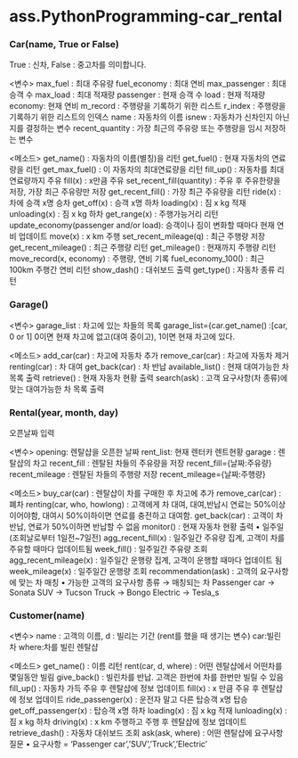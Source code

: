# ass.PythonProgramming-car_rental

### Car(name, True or False)
True : 신차, False : 중고차를 의미합니다.

<변수>
max_fuel : 최대 주유량
fuel_economy : 최대 연비
max_passenger : 최대 승객 수
max_load : 최대 적재량
passenger : 현재 승객 수
load : 현재 적재량
economy: 현재 연비
m_record : 주행량을 기록하기 위한 리스트
r_index : 주행량을 기록하기 위한 리스트의 인덱스
name : 자동차의 이름
isnew : 자동차가 신차인지 아닌지를 결정하는 변수
recent_quantity : 가장 최근의 주유량 또는 주행량을 임시 저장하는 변수

<메소드>
get_name() : 자동차의 이름(별칭)을 리턴
get_fuel() : 현재 자동차의 연료량을 리턴
get_max_fuel() : 이 자동차의 최대연료량을 리턴
fill_up() : 자동차를 최대연료량까지 주유
fill(x) : x만큼 주유
set_recent_fill(quantity) : 주유 후 주유한량을 저장, 가장 최근 주유량만 저장
get_recent_fill() : 가장 최근 주유량을 리턴
ride(x) : 차에 승객 x명 승차
get_off(x) : 승객 x명 하차
loading(x) : 짐 x kg 적재
unloading(x) : 짐 x kg 하차
get_range(x) : 주행가능거리 리턴
update_economy(passenger and/or load): 승객이나 짐이 변화할 때마다 현재 연비 업데이트
move(x) : x km 주행
set_recent_mileage(q) : 최근 주행량 저장
get_recent_mileage() : 최근 주행량 리턴
get_mileage() : 현재까지 주행량 리턴
move_record(x, economy) : 주행량, 연비 기록
fuel_economy_100() : 최근 100km 주행간 연비 리턴
show_dash() : 대쉬보드 출력
get_type() : 자동차 종류 리턴

### Garage()
<변수>
garage_list : 차고에 있는 차들의 목록
garage_list={car.get_name() :[car, 0 or 1]
	0이면 현재 차고에 없고(대여 중이고), 1이면 현재 차고에 있다.

<메소드>
add_car(car) : 차고에 자동차 추가
remove_car(car) : 차고에 자동차 제거
renting(car) : 차 대여
get_back(car) : 차 반납
available_list() : 현재 대여가능한 차 목록 출력
retrieve() : 현재 자동차 현황 출력
search(ask) : 고객 요구사항(차 종류)에 맞는 대여가능한 차 목록 출력

### Rental(year, month, day)
오픈날짜 입력

<변수>
opening: 렌탈샵을 오픈한 날짜
rent_list: 현재 렌터카 렌트현황
garage : 렌탈샵의 차고
recent_fill : 렌탈된 차들의 주유량을 저장
	recent_fill={날짜:주유량}
recent_mileage : 렌탈된 차들의 주행량 저장
	recent_mileage={날짜:주행량}

<메소드>
buy_car(car) : 렌탈샵이 차를 구매한 후 차고에 추가
remove_car(car) : 폐차
renting(car, who, howlong) : 고객에게 차 대여, 대여,반납시 연료는 50%이상이어야함, 대여시 50%이하이면 연료를 충전하고 대여함.
get_back(car) : 고객이 차 반납, 연료가 50%이하면 반납할 수 없음
monitor() : 현재 자동차 현황 출력
•	일주일(조회날로부터 1일전~7일전)
agg_recent_fill(x) : 일주일간 주유량 집계, 고객이 차를 주유할 때마다 업데이트됨
week_fill() : 일주일간 주유량 조회
agg_recent_mileage(x) : 일주일간 운행량 집계, 고객이 운행할 때마다 업데이트 됨
week_mileage(x) : 일주일간 운행량 조회
recommendation(ask) : 고객의 요구사항에 맞는 차 매칭
•	가능한 고객의 요구사항 종류 → 매칭되는 차
Passenger car → Sonata
SUV → Tucson
Truck → Bongo
Electric → Tesla_s

### Customer(name)
<변수>
name : 고객의 이름,
d : 빌리는 기간
(rent를 했을 때 생기는 변수)
car:빌린 차
where:차를 빌린 렌탈샵

<메소드>
get_name() : 이름 리턴
rent(car, d, where) : 어떤 렌탈샵에서 어떤차를 몇일동안 빌림
give_back() : 빌린차를 반납. 고객은 한번에 차를 한번만 빌릴 수 있음
fill_up() : 자동차 가득 주유 후 렌탈샵에 정보 업데이트
fill(x) : x 만큼 주유 후 렌탈샵에 정보 업데이트
ride_passenger(x) : 운전자 말고 다른 탑승객 x명 탑승
get_off_passenger(x) : 탑승객 x명 하차
loading(x) : 짐 x kg 적재
lunloading(x) : 짐 x kg 하차
driving(x) : x km 주행하고 주행 후 렌탈샵에 정보 업데이트
retrieve_dash() : 자동차 대쉬보드 조회
ask(ask, where) : 어떤 렌탈샵에 요구사항 질문
•	요구사항 = ‘Passenger car’,’SUV’,’Truck’,’Electric’
